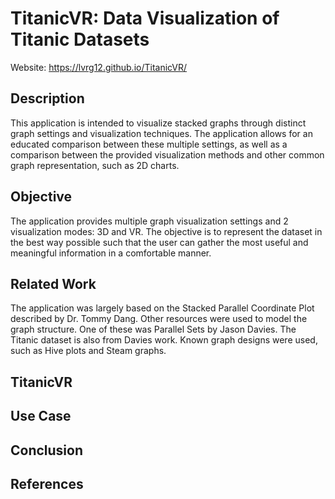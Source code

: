 # TitanicVR: Data Visualization of Titanic Datasets
Website: https://lvrg12.github.io/TitanicVR/

## Description

This application is intended to visualize stacked graphs through distinct graph settings and visualization techniques. The application allows for an educated comparison between these multiple settings, as well as a comparison between the provided visualization methods and other common graph representation, such as 2D charts.

## Objective

The application provides multiple graph visualization settings and 2 visualization modes: 3D and VR. The objective is to represent the dataset in the best way possible such that the user can gather the most useful and meaningful information in a comfortable manner.

## Related Work

The application was largely based on the Stacked Parallel Coordinate Plot described by Dr. Tommy Dang. Other resources were used to model the graph structure. One of these was Parallel Sets by Jason Davies. The Titanic dataset is also from Davies work. Known graph designs were used, such as Hive plots and Steam graphs.

## TitanicVR

## Use Case

## Conclusion

## References

